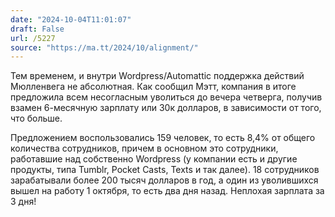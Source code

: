 ```yaml
---
date: "2024-10-04T11:01:07"
draft: False
url: /5227
source: "https://ma.tt/2024/10/alignment/"
---
```


Тем временем, и внутри Wordpress/Automattic поддержка действий Мюлленвега не абсолютная. Как сообщил Мэтт, компания в итоге предложила всем несогласным уволиться до вечера четверга, получив взамен 6-месячную зарплату или 30к долларов, в зависимости от того, что больше.

Предложением воспользовались 159 человек, то есть 8,4% от общего количества сотрудников, причем в основном это сотрудники, работавшие над собственно Wordpress (у компании есть и другие продукты, типа Tumblr, Pocket Casts, Texts и так далее). 18 сотрудников зарабатывали более 200 тысяч долларов в год, а один из уволившихся вышел на работу 1 октября, то есть два дня назад. Неплохая зарплата за 3 дня!
